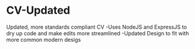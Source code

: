 # CV-Updated
Updated, more standards compliant CV
-Uses NodeJS and ExpressJS to dry up code and make edits more streamlined
-Updated Design to fit with more common modern desigs